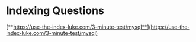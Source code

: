 # Indexing Questions

[**https://use-the-index-luke.com/3-minute-test/mysql**](https://use-the-index-luke.com/3-minute-test/mysql)
